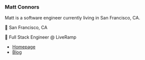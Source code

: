 ### Matt Connors

Matt is a software engineer currently living in San Francisco, CA. 

🏡 San Francisco, CA

💼 Full Stack Engineer @ LiveRamp

- [Homepage](http://con.rs)
- [Blog](https://conrs.github.io/blog/)
